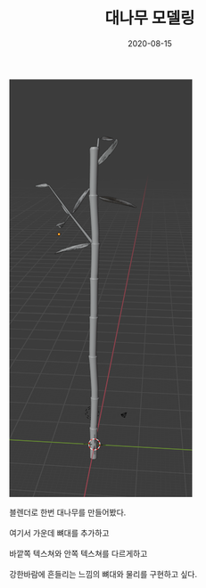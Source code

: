 ﻿---
layout: post
title:  대나무 모델링
date:   2020-08-15
category: dev
tags: [모델링, 블렌더, 3D, blender, modeling]
---

<p>
<div><img src="/assets/img/blog/BamBoo_modelling.PNG" class="img"></div>
</p>


블렌더로 한번 대나무를 만들어봤다.
<br>
<br>
여기서 가운데 뼈대를 추가하고
<br>
<br>
바깥쪽 텍스쳐와 안쪽 텍스쳐를 다르게하고
<br>
<br>
강한바람에 흔들리는 느낌의 뼈대와 물리를 구현하고 싶다.
